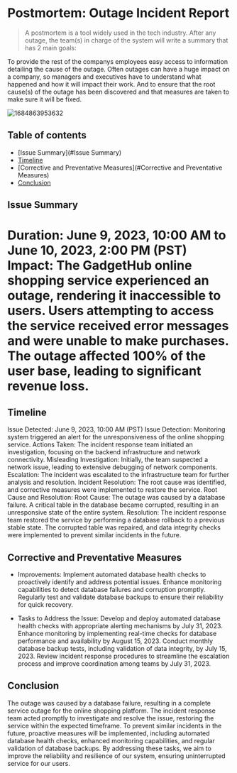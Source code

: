 
# Postmortem: Outage Incident Report
> A postmortem is a tool widely used in the tech industry. After any outage, the team(s) in charge of the system will write a summary that has 2 main goals:

To provide the rest of the companys employees easy access to information detailing the cause of the outage. Often outages can have a huge impact on a company, so managers and executives have to understand what happened and how it will impact their work.
And to ensure that the root cause(s) of the outage has been discovered and that measures are taken to make sure it will be fixed.

![1684863953632](https://github.com/Kaych3e/alx-system_engineering-devops/assets/113714466/3fe6d23f-a661-4145-974f-735f73bcd466)


## Table of contents
* [Issue Summary](#Issue Summary)
* [Timeline](#Timeline)
* [Corrective and Preventative Measures](#Corrective and Preventative Measures)
* [Conclusion](#Conclusion)

## Issue Summary
Duration: June 9, 2023, 10:00 AM to June 10, 2023, 2:00 PM (PST)
Impact: The GadgetHub online shopping service experienced an outage, rendering it inaccessible to users. Users attempting to access the service received error messages and were unable to make purchases. The outage affected 100% of the user base, leading to significant revenue loss.
=======

## Timeline
Issue Detected: June 9, 2023, 10:00 AM (PST)
Issue Detection: Monitoring system triggered an alert for the unresponsiveness of the online shopping service.
Actions Taken: The incident response team initiated an investigation, focusing on the backend infrastructure and network connectivity.
Misleading Investigation: Initially, the team suspected a network issue, leading to extensive debugging of network components.
Escalation: The incident was escalated to the infrastructure team for further analysis and resolution.
Incident Resolution: The root cause was identified, and corrective measures were implemented to restore the service.
Root Cause and Resolution:
Root Cause: The outage was caused by a database failure. A critical table in the database became corrupted, resulting in an unresponsive state of the entire system.
Resolution: The incident response team restored the service by performing a database rollback to a previous stable state. The corrupted table was repaired, and data integrity checks were implemented to prevent similar incidents in the future.

## Corrective and Preventative Measures
* Improvements:
Implement automated database health checks to proactively identify and address potential issues.
Enhance monitoring capabilities to detect database failures and corruption promptly.
Regularly test and validate database backups to ensure their reliability for quick recovery.

* Tasks to Address the Issue:
Develop and deploy automated database health checks with appropriate alerting mechanisms by July 31, 2023.
Enhance monitoring by implementing real-time checks for database performance and availability by August 15, 2023.
Conduct monthly database backup tests, including validation of data integrity, by July 15, 2023.
Review incident response procedures to streamline the escalation process and improve coordination among teams by July 31, 2023.

## Conclusion
The outage was caused by a database failure, resulting in a complete service outage for the online shopping platform. The incident response team acted promptly to investigate and resolve the issue, restoring the service within the expected timeframe. To prevent similar incidents in the future, proactive measures will be implemented, including automated database health checks, enhanced monitoring capabilities, and regular validation of database backups. By addressing these tasks, we aim to improve the reliability and resilience of our system, ensuring uninterrupted service for our users.
